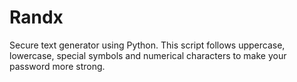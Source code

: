 # Randx
Secure text generator using Python. This script follows uppercase, lowercase, special symbols and numerical characters to make your password more strong. 
